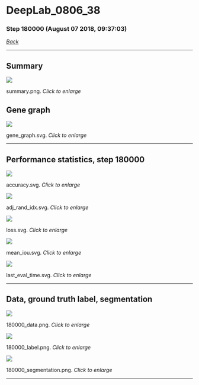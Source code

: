 # DeepLab_0806_38

### Step 180000 (August 07 2018, 09:37:03)

[_Back_](..)

---

## Summary

<div class="images"><a href="media/summary.png"><img  src="media/summary.png" align="center"></a><p>summary.png. <i>Click to enlarge</i></p></div>

## Gene graph

<div class="images"><a href="media/gene_graph.svg"><img  src="media/gene_graph.svg" align="center"></a><p>gene_graph.svg. <i>Click to enlarge</i></p></div>

---

## Performance statistics, step 180000

<div class="images"><a href="media/accuracy.svg"><img class="mini" src="media/accuracy.svg" align="center"></a><p>accuracy.svg. <i>Click to enlarge</i></p></div>
<div class="images"><a href="media/adj_rand_idx.svg"><img class="mini" src="media/adj_rand_idx.svg" align="center"></a><p>adj_rand_idx.svg. <i>Click to enlarge</i></p></div>
<div class="images"><a href="media/loss.svg"><img class="mini" src="media/loss.svg" align="center"></a><p>loss.svg. <i>Click to enlarge</i></p></div>
<div class="images"><a href="media/mean_iou.svg"><img class="mini" src="media/mean_iou.svg" align="center"></a><p>mean_iou.svg. <i>Click to enlarge</i></p></div>
<div class="images"><a href="media/last_eval_time.svg"><img class="mini" src="media/last_eval_time.svg" align="center"></a><p>last_eval_time.svg. <i>Click to enlarge</i></p></div>

---

## Data, ground truth label, segmentation

<div class="images"><a href="media/180000_data.png"><img class="mini" src="media/180000_data.png" align="center"></a><p>180000_data.png. <i>Click to enlarge</i></p></div>
<div class="images"><a href="media/180000_label.png"><img class="mini" src="media/180000_label.png" align="center"></a><p>180000_label.png. <i>Click to enlarge</i></p></div>
<div class="images"><a href="media/180000_segmentation.png"><img class="mini" src="media/180000_segmentation.png" align="center"></a><p>180000_segmentation.png. <i>Click to enlarge</i></p></div>

---


